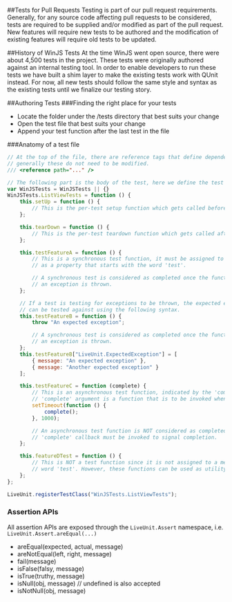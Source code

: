##Tests for Pull Requests
Testing is part of our pull request requirements. Generally, for any source code affecting pull requests to be considered, tests are required to be supplied and/or modified as part of the pull request. New features will require new tests to be authored and the modification of existing features will require old tests to be updated.

##History of WinJS Tests
At the time WinJS went open source, there were about 4,500 tests in the project. These tests were originally authored against an internal testing tool. In order to enable developers to run these tests we have built a shim layer to make the existing tests work with QUnit instead. For now, all new tests should follow the same style and syntax as the existing tests until we finalize our testing story.

##Authoring Tests
###Finding the right place for your tests
* Locate the folder under the /tests directory that best suits your change
* Open the test file that best suits your change
* Append your test function after the last test in the file

###Anatomy of a test file
```js
// At the top of the file, there are reference tags that define dependencies for this file,
// generally these do not need to be modified.
/// <reference path="..." />

// The following part is the body of the test, here we define the test namespace and test functions.
var WinJSTests = WinJSTests || {}
WinJSTests.ListViewTests = function () {
    this.setUp = function () {
        // This is the per-test setup function which gets called before each test.
    };

    this.tearDown = function () {
        // This is the per-test teardown function which gets called after each test.
    };

    this.testFeatureA = function () {
        // This is a synchronous test function, it must be assigned to the test module
        // as a property that starts with the word 'test'.

        // A synchronous test is considered as completed once the function returns or
        // an exception is thrown.
    };

    // If a test is testing for exceptions to be thrown, the expected exception messages
    // can be tested against using the following syntax.
    this.testFeatureB = function () {
        throw "An expected exception";

        // A synchronous test is considered as completed once the function returns or
        // an exception is thrown.
    };
    this.testFeatureB["LiveUnit.ExpectedException"] = [
        { message: "An expected exception" },
        { message: "Another expected exception" }
    ];

    this.testFeatureC = function (complete) {
        // This is an asynchronous test function, indicated by the 'complete' argument. The
        // 'complete' argument is a function that is to be invoked when this test completes.
        setTimeout(function () {
            complete();
        }, 1000);

        // An asynchronous test function is NOT considered as completed when it returns, the
        // 'complete' callback must be invoked to signal completion.
    };

    this.featureDTest = function () {
        // This is NOT a test function since it is not assigned to a member starting with the
        // word 'test'. However, these functions can be used as utility functions for actual tests.
    };
};

LiveUnit.registerTestClass("WinJSTests.ListViewTests");
```
### Assertion APIs
All assertion APIs are exposed through the `LiveUnit.Assert` namespace, i.e. `LiveUnit.Assert.areEqual(...)`
* areEqual(expected, actual, message)
* areNotEqual(left, right, message)
* fail(message)
* isFalse(falsy, message)
* isTrue(truthy, message)
* isNull(obj, message) // undefined is also accepted
* isNotNull(obj, message)